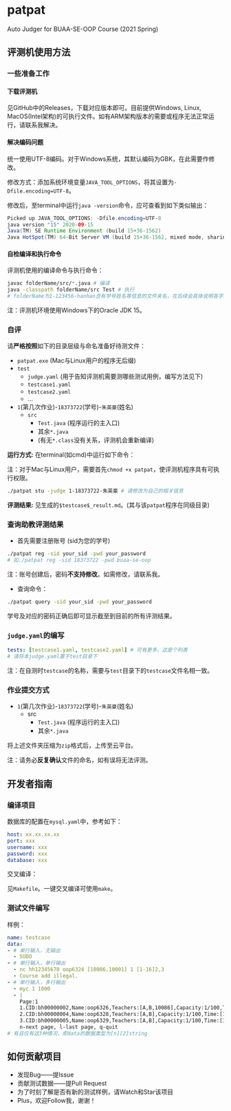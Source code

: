# patpat

Auto Judger for BUAA-SE-OOP Course (2021 Spring)

## 评测机使用方法

### 一些准备工作

#### 下载评测机

见GitHub中的Releases，下载对应版本即可。目前提供Windows, Linux, MacOS(Intel架构)的可执行文件。如有ARM架构版本的需要或程序无法正常运行，请联系我解决。

#### 解决编码问题

统一使用UTF-8编码。对于Windows系统，其默认编码为GBK，在此需要作修改。

修改方式：添加系统环境变量`JAVA_TOOL_OPTIONS`，将其设置为`-Dfile.encoding=UTF-8`。

修改后，至terminal中运行`java -version`命令，应可查看到如下类似输出：

```java
Picked up JAVA_TOOL_OPTIONS: -Dfile.encoding=UTF-8
java version "15" 2020-09-15
Java(TM) SE Runtime Environment (build 15+36-1562)
Java HotSpot(TM) 64-Bit Server VM (build 15+36-1562, mixed mode, sharing)
```

#### 自检编译和执行命令

评测机使用的编译命令与执行命令：

```bash
javac folderName/src/*.java # 编译
java -classpath folderName/src Test # 执行
# folderName为1-123456-hanhan含有学号姓名等信息的文件夹名，在后续会具体说明各字段含义。
```

注：评测机环境使用Windows下的Oracle JDK 15。

### 自评

请**严格按照**如下的目录层级与命名准备好待测文件：

- `patpat.exe` (Mac与Linux用户的程序无后缀)
- `test`
  - `judge.yaml` (用于告知评测机需要测哪些测试用例，编写方法见下)
  - `testcase1.yaml`
  - `testcase2.yaml`
  - ...
- `1`(第几次作业)-`18373722`(学号)-`朱英豪`(姓名)
  - `src`
    - `Test.java` (程序运行的主入口)
    - 其余`*.java`
    - (有无`*.class`没有关系，评测机会重新编译)

**运行方式:** 在terminal(如cmd)中运行如下命令：

注：对于Mac与Linux用户，需要首先`chmod +x patpat`，使评测机程序具有可执行权限。

```bash
./patpat stu -judge 1-18373722-朱英豪 # 请修改为自己的相关信息
```

**评测结果:** 见生成的`$testcase$_result.md`。(其与该`patpat`程序在同级目录)

### 查询助教评测结果

- 首先需要注册账号 (sid为您的学号)

```bash
./patpat reg -sid your_sid -pwd your_password
# 如./patpat reg -sid 18373722 -pwd buaa-se-oop
```

注：账号创建后，密码**不支持修改**。如需修改，请联系我。

- 查询命令：

```bash
./patpat query -sid your_sid -pwd your_password
```

学号及对应的密码正确后即可显示截至到目前的所有评测结果。

### `judge.yaml`的编写

```yaml
tests: [testcase1.yaml, testcase2.yaml] # 可有更多，这是个列表
# 请将本judge.yaml置于test目录下
```

注：在自测时`testcase`的名称，需要与`test`目录下的`testcase`文件名相一致。

### 作业提交方式

- `1`(第几次作业)-`18373722`(学号)-`朱英豪`(姓名)
  - src
    - `Test.java` (程序运行的主入口)
    - 其余`*.java`

将上述文件夹压缩为`zip`格式后，上传至云平台。

注：请务必**反复确认**文件的命名，如有误将无法评测。

## 开发者指南

### 编译项目

数据库的配置在`mysql.yaml`中，参考如下：

```yaml
host: xx.xx.xx.xx
port: xxx
username: xxx
password: xxx
database: xxx
```

交叉编译：

见`Makefile`。一键交叉编译可使用`make`。

### 测试文件编写

样例：

```yaml
name: testcase
data:
- # 单行输入，无输出
  - SUDO
- # 单行输入，单行输出
  - nc hh12345678 oop6324 [10086,10001] 1 [1-16]2,3
  - Course add illegal.
- # 单行输入，多行输出
  - myc 1 1000
  - |
    Page:1
    1.CID:bh00000002,Name:oop6326,Teachers:[A,B,10086],Capacity:1/100,Time:[1-10]1,5
    2.CID:bh00000004,Name:oop6328,Teachers:[A,B],Capacity:1/100,Time:[11-18]1,5
    3.CID:bh00000005,Name:oop6329,Teachers:[A,B],Capacity:1/100,Time:[1-18]1,6
    n-next page, l-last page, q-quit
# 有且仅有这3种情况，即data的数据类型为[n][2]string
```

## 如何贡献项目

- 发现Bug——提Issue
- 贡献测试数据——提Pull Request
- 为了时刻了解是否有新的测试样例，请Watch和Star该项目
- Plus，欢迎Follow我，谢谢！
